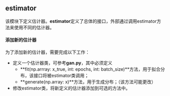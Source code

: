 ## estimator

该模块下定义估计器。**estimator**定义了总体的接口，外部通过调用estimator方法来使用不同的估计器。

#### 添加新的估计器

为了添加新的估计器，需要完成以下工作：

- 定义一个估计器类，可参考**gan.py**，其中必须定义
  - **fit(np.arrray: x_true, int: epochs, int: batch_size)**方法，用于拟合分布，该接口将被estimator类调用；
  - **generate(np.array: x)**方法，用于生成分布；（该方法可能更改）
- 修改estimator类，将新定义的估计器添加到可选的方法中。

